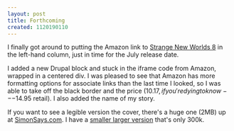 ```yaml
---
layout: post
title: Forthcoming
created: 1120190110
---
```

I finally got around to putting the Amazon link to [Strange New Worlds 8](http://www.psiphi.org/cgi/upc-db/1416503455.html) in the left-hand column, just in time for the July release date.

I added a new Drupal block and stuck in the iframe code from Amazon, wrapped in a centered div.  I was pleased to see that Amazon has more formatting options for associate links than the last time I looked, so I was able to take off the black border and the price ($10.17, if you're dying to know---$14.95 retail).  I also added the name of my story.

If you want to see a legible version the cover, there's a huge one (2MB) up at [SimonSays.com](http://www.simonsays.com/content/content.cfm?sid=449&pid=508727&agid=27).  I have a [smaller larger version](/images/snw8-med.png) that's only 300k.
